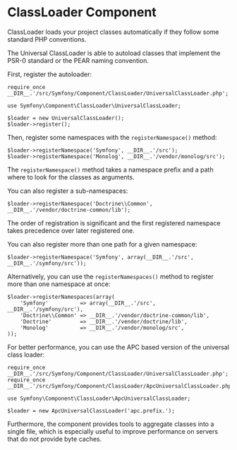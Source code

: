 ClassLoader Component
=====================

ClassLoader loads your project classes automatically if they follow some
standard PHP conventions.

The Universal ClassLoader is able to autoload classes that implement the PSR-0
standard or the PEAR naming convention.

First, register the autoloader:

    require_once __DIR__.'/src/Symfony/Component/ClassLoader/UniversalClassLoader.php';

    use Symfony\Component\ClassLoader\UniversalClassLoader;

    $loader = new UniversalClassLoader();
    $loader->register();

Then, register some namespaces with the `registerNamespace()` method:

    $loader->registerNamespace('Symfony', __DIR__.'/src');
    $loader->registerNamespace('Monolog', __DIR__.'/vendor/monolog/src');

The `registerNamespace()` method takes a namespace prefix and a path where to
look for the classes as arguments.

You can also register a sub-namespaces:

    $loader->registerNamespace('Doctrine\\Common', __DIR__.'/vendor/doctrine-common/lib');

The order of registration is significant and the first registered namespace
takes precedence over later registered one.

You can also register more than one path for a given namespace:

    $loader->registerNamespace('Symfony', array(__DIR__.'/src', __DIR__.'/symfony/src'));

Alternatively, you can use the `registerNamespaces()` method to register more
than one namespace at once:

    $loader->registerNamespaces(array(
        'Symfony'          => array(__DIR__.'/src', __DIR__.'/symfony/src'),
        'Doctrine\\Common' => __DIR__.'/vendor/doctrine-common/lib',
        'Doctrine'         => __DIR__.'/vendor/doctrine/lib',
        'Monolog'          => __DIR__.'/vendor/monolog/src',
    ));

For better performance, you can use the APC based version of the universal
class loader:

    require_once __DIR__.'/src/Symfony/Component/ClassLoader/UniversalClassLoader.php';
    require_once __DIR__.'/src/Symfony/Component/ClassLoader/ApcUniversalClassLoader.php';

    use Symfony\Component\ClassLoader\ApcUniversalClassLoader;

    $loader = new ApcUniversalClassLoader('apc.prefix.');

Furthermore, the component provides tools to aggregate classes into a single
file, which is especially useful to improve performance on servers that do not
provide byte caches.
